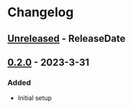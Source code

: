 # Changelog
<!-- next-header -->

## [Unreleased] - ReleaseDate

## [0.2.0] - 2023-3-31
### Added
* Initial setup

<!-- next-url -->
[Unreleased]: https://github.com/wois-org/papelillo/compare/v0.2.0...HEAD
[0.2.0]: https://github.com/wois-org/ivcv_ex/compare/v0.1.0...v0.2.0
